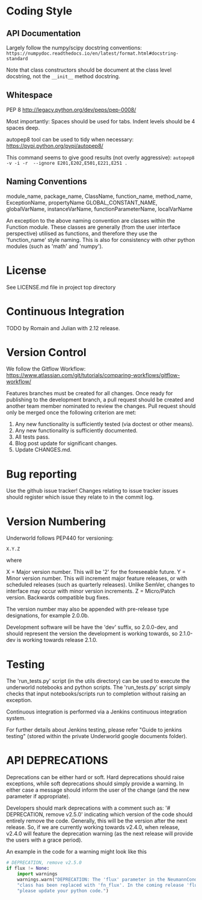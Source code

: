 Coding Style
============

API Documentation
-----------------
Largely follow the numpy/scipy docstring conventions:
`https://numpydoc.readthedocs.io/en/latest/format.html#docstring-standard`

Note that class constructors should be document at the class level docstring,
not the `__init__` method docstring.


Whitespace
----------
PEP 8
http://legacy.python.org/dev/peps/pep-0008/

Most importantly:
Spaces should be used for tabs.
Indent levels should be 4 spaces deep.

autopep8 tool can be used to tidy when necessary:
https://pypi.python.org/pypi/autopep8/

This command seems to give good results (not overly aggressive):
`autopep8 -v -i -r  --ignore E201,E202,E501,E221,E251 .`


Naming Conventions
-----------------
module_name, package_name, ClassName, function_name, method_name, ExceptionName, propertyName
GLOBAL_CONSTANT_NAME, globalVarName, instanceVarName, functionParameterName, localVarName

An exception to the above naming convention are classes within the Function module. These
classes are generally (from the user interface perspective) utilised as functions, and
therefore they use the 'function_name' style naming. This is also for consistency with
other python modules (such as 'math' and 'numpy').


License
=======
See LICENSE.md file in project top directory

Continuous Integration
======================

TODO by Romain and Julian with 2.12 release.

Version Control
===============

We follow the Gitflow Workflow:
https://www.atlassian.com/git/tutorials/comparing-workflows/gitflow-workflow/

Features branches must be created for all changes. Once ready for
publishing to the development branch, a pull request should be created and another
team member nominated to review the changes. Pull request should only be merged
once the following criterion are met:
   1. Any new functionality is sufficiently tested (via doctest or other means).
   2. Any new functionality is sufficiently documented.
   3. All tests pass.
   4. Blog post update for significant changes. 
   5. Update CHANGES.md.
   

Bug reporting
=============

Use the github issue tracker! Changes relating to issue tracker issues should register
which issue they relate to in the commit log.

Version Numbering
=================
Underworld follows PEP440 for versioning:

`X.Y.Z`

where

X = Major version number. This will be '2' for the foreseeable future.
Y = Minor version number. This will increment major feature releases, or with scheduled
    releases (such as quarterly releases).  Unlike SemVer, changes to interface
    may occur with minor version increments.
Z = Micro/Patch version. Backwards compatible bug fixes.

The version number may also be appended with pre-release type designations, for
example 2.0.0b.

Development software will be have the 'dev' suffix, so 2.0.0-dev, and should 
represent the version the development is working towards, so 2.1.0-dev is working
towards release 2.1.0. 

Testing
=======

The 'run_tests.py' script (in the utils directory) can be used to execute the 
underworld notebooks and python scripts. The 'run_tests.py' script simply checks 
that input notebooks/scripts run to completion without raising an exception. 

Continuous integration is performed via a Jenkins continuous integration system.

For further details about Jenkins testing, please refer "Guide to jenkins 
testing" (stored within the private Underworld google documents folder).


API DEPRECATIONS
================

Deprecations can be either hard or soft. Hard deprecations should raise exceptions, 
while soft deprecations should simply provide a warning. In either case a message should inform
the user of the change (and the new parameter if appropriate).  

Developers should mark deprecations with a comment such as:
'# DEPRECATION, remove v2.5.0'
indicating which version of the code should entirely remove the code. Generally,
this will be the version after the next release. So, if we are currently working
towards v2.4.0, when release, v2.4.0 will feature the deprecation warning
(as the next release will provide the users with a grace period).  

An example in the code for a warning might look like this

```python
# DEPRECATION, remove v2.5.0
if flux != None:
    import warnings
    warnings.warn("DEPRECATION: The 'flux' parameter in the NeumannCondition " +
    "class has been replaced with 'fn_flux'. In the coming release 'flux' will be deprecated "+
    "please update your python code.")
```
